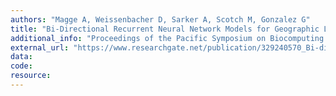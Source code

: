 ```yaml
---
authors: "Magge A, Weissenbacher D, Sarker A, Scotch M, Gonzalez G"
title: "Bi-Directional Recurrent Neural Network Models for Geographic Location Extraction in Biomedical Literature."
additional_info: "Proceedings of the Pacific Symposium on Biocomputing (PSB 2019). 2019; 100-111. Hawaii, USA."
external_url: "https://www.researchgate.net/publication/329240570_Bi-directional_Recurrent_Neural_Network_Models_for_Geographic_Location_Extraction_in_Biomedical_Literature"
data: 
code: 
resource:
---
```


